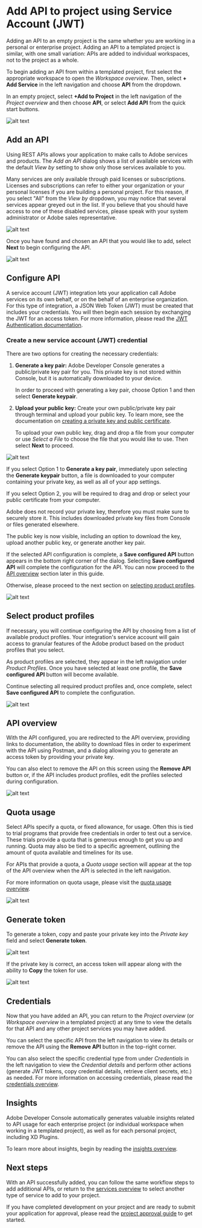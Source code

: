 # Add API to project using Service Account (JWT)

Adding an API to an empty project is the same whether you are working in a personal or enterprise project. Adding an API to a templated project is similar, with one small variation: APIs are added to individual workspaces, not to the project as a whole.

To begin adding an API from within a templated project, first select the appropriate workspace to open the *Workspace overview*. Then, select **+ Add Service** in the left navigation and choose **API** from the dropdown. 

In an empty project, select **+Add to Project** in the left navigation of the *Project overview* and then choose **API**, or select **Add API** from the quick start buttons.

![alt text](../../images/services-add-to-project.png)

## Add an API

Using REST APIs allows your application to make calls to Adobe services and products. The *Add an API* dialog shows a list of available services with the default *View by* setting to show only those services available to you.

<InlineAlert slots="text"/>

Many services are only available through paid licenses or subscriptions. Licenses and subscriptions can refer to either your organization or your personal licenses if you are building a personal project. For this reason, if you select "All" from the *View by* dropdown, you may notice that several services appear greyed out in the list. If you believe that you should have access to one of these disabled services, please speak with your system administrator or Adobe sales representative.

![alt text](../../images/services-add-api.png)

Once you have found and chosen an API that you would like to add, select **Next** to begin configuring the API.

![alt text](../../images/services-select-api-jwt.png)

## Configure API

A service account (JWT) integration lets your application call Adobe services on its own behalf, or on the behalf of an enterprise organization. For this type of integration, a JSON Web Token (JWT) must be created that includes your credentials. You will then begin each session by exchanging the JWT for an access token. For more information, please read the [JWT Authentication documentation](../authentication/JWT/index.md).

### Create a new service account (JWT) credential

There are two options for creating the necessary credentials:

1. **Generate a key pair:** Adobe Developer Console generates a public/private key pair for you. This private key is not stored within Console, but it is automatically downloaded to your device.  

    In order to proceed with generating a key pair, choose Option 1 and then select **Generate keypair**.

2. **Upload your public key:** Create your own public/private key pair through terminal and upload your public key. To learn more, see the documentation on [creating a private key and public certificate](../authentication/JWT/JWTCertificate.md).

    To upload your own public key, drag and drop a file from your computer or use *Select a File* to choose the file that you would like to use. Then select **Next** to proceed.

![alt text](../../images/services-api-jwt-create.png)

If you select Option 1 to **Generate a key pair**, immediately upon selecting the **Generate keypair** button, a file is downloaded to your computer containing your private key, as well as all of your app settings. 

If you select Option 2, you will be required to drag and drop or select your public certificate from your computer.

<InlineAlert slots="text"/>

Adobe does not record your private key, therefore you must make sure to securely store it. This includes downloaded private key files from Console or files generated elsewhere.

The public key is now visible, including an option to download the key, upload another public key, or generate another key pair. 

If the selected API configuration is complete, a **Save configured API** button appears in the bottom right corner of the dialog. Selecting **Save configured API** will complete the configuration for the API. You can now proceed to the [API overview](#api-overview) section later in this guide.

Otherwise, please proceed to the next section on [selecting product profiles](#select-product-profiles). 

![alt text](../../images/services-api-jwt-keypair.png)

## Select product profiles

If necessary, you will continue configuring the API by choosing from a list of available product profiles. Your integration's service account will gain access to granular features of the Adobe product based on the product profiles that you select.

As product profiles are selected, they appear in the left navigation under *Product Profiles*. Once you have selected at least one profile, the **Save configured API** button will become available.

Continue selecting all required product profiles and, once complete, select **Save configured API** to complete the configuration.

![alt text](../../images/services-api-jwt-choose-profiles.png)

## API overview

With the API configured, you are redirected to the API overview, providing links to documentation, the ability to download files in order to experiment with the API using Postman, and a dialog allowing you to generate an access token by providing your private key.

You can also elect to remove the API on this screen using the **Remove API** button or, if the API includes product profiles, edit the profiles selected during configuration.

![alt text](../../images/services-api-jwt-added.png)

## Quota usage

Select APIs specify a quota, or fixed allowance, for usage. Often this is tied to trial programs that provide free credentials in order to test out a service. These trials provide a quota that is generous enough to get you up and running. Quota may also be tied to a specific agreement, outlining the amount of quota available and timelines for its use.

For APIs that provide a quota, a *Quota usage* section will appear at the top of the API overview when the API is selected in the left navigation.

For more information on quota usage, please visit the [quota usage overview](../quota.md).

![alt text](../../images/quota-usage.png)

## Generate token

To generate a token, copy and paste your private key into the *Private key* field and select **Generate token**.

![alt text](../../images/services-api-jwt-generate-token.png)

If the private key is correct, an access token will appear along with the ability to **Copy** the token for use.

![alt text](../../images/services-api-jwt-token.png)

## Credentials

Now that you have added an API, you can return to the *Project overview* (or *Workspace overview* in a templated project) at any time to view the details for that API and any other project services you may have added. 

You can select the specific API from the left navigation to view its details or remove the API using the **Remove API** button in the top-right corner.

You can also select the specific credential type from under *Credentials* in the left navigation to view the *Credential details* and perform other actions (generate JWT tokens, copy credential details, retrieve client secrets, etc.) as needed. For more information on accessing credentials, please read the [credentials overview](../credentials.md).

## Insights

Adobe Developer Console automatically generates valuable insights related to API usage for each enterprise project (or individual workspace when working in a templated project), as well as for each personal project, including XD Plugins.

To learn more about insights, begin by reading the [insights overview](../insights.md).

## Next steps

With an API successfully added, you can follow the same workflow steps to add additional APIs, or return to the [services overview](../services/index.md) to select another type of service to add to your project.

If you have completed development on your project and are ready to submit your application for approval, please read the [project approval guide](../projects/approval.md) to get started.